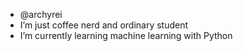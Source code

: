 - @archyrei
- I’m just coffee nerd and ordinary student
- I’m currently learning machine learning with Python

<!---
archyrei/archyrei is a ✨ special ✨ repository because its `README.md` (this file) appears on your GitHub profile.
You can click the Preview link to take a look at your changes.
--->
